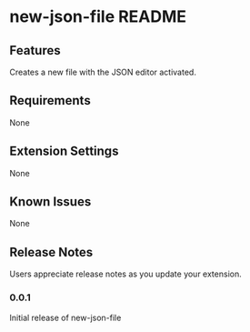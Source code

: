 # new-json-file README

## Features

Creates a new file with the JSON editor activated.

## Requirements

None

## Extension Settings

None

## Known Issues

None

## Release Notes

Users appreciate release notes as you update your extension.

### 0.0.1

Initial release of new-json-file

